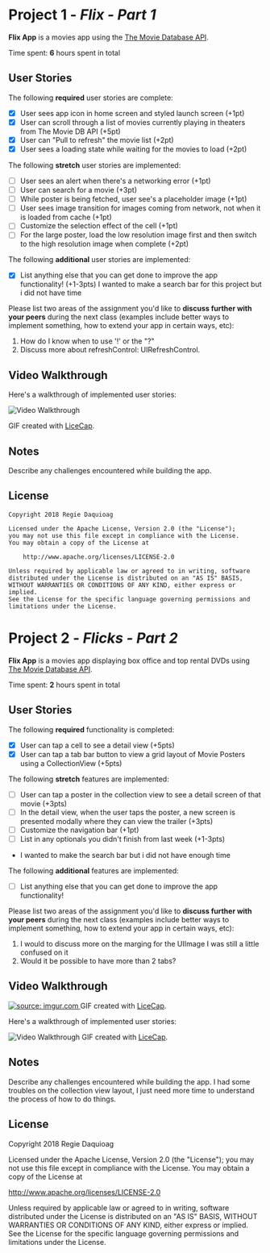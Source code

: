 # Project 1 - *Flix - Part 1*

**Flix App** is a movies app using the [The Movie Database API](http://docs.themoviedb.apiary.io/#).

Time spent: **6** hours spent in total

## User Stories

The following **required** user stories are complete:

- [x] User sees app icon in home screen and styled launch screen (+1pt)
- [x] User can scroll through a list of movies currently playing in theaters from The Movie DB API (+5pt)
- [x] User can "Pull to refresh" the movie list (+2pt)
- [x] User sees a loading state while waiting for the movies to load (+2pt)

The following **stretch** user stories are implemented:

- [ ] User sees an alert when there's a networking error (+1pt)
- [ ] User can search for a movie (+3pt)
- [ ] While poster is being fetched, user see's a placeholder image (+1pt)
- [ ] User sees image transition for images coming from network, not when it is loaded from cache (+1pt)
- [ ] Customize the selection effect of the cell (+1pt)
- [ ] For the large poster, load the low resolution image first and then switch to the high resolution image when complete (+2pt)

The following **additional** user stories are implemented:

- [X] List anything else that you can get done to improve the app functionality! (+1-3pts)
I wanted to make a search bar for this project but i did not have time

Please list two areas of the assignment you'd like to **discuss further with your peers** during the next class (examples include better ways to implement something, how to extend your app in certain ways, etc):

1. How do I know when to use '!' or the "?"
2. Discuss more about refreshControl: UIRefreshControl.

## Video Walkthrough

Here's a walkthrough of implemented user stories:

![Video Walkthrough](flix.gif)

GIF created with [LiceCap](http://www.cockos.com/licecap/).

## Notes

Describe any challenges encountered while building the app.

## License

    Copyright 2018 Regie Daquioag

    Licensed under the Apache License, Version 2.0 (the "License");
    you may not use this file except in compliance with the License.
    You may obtain a copy of the License at

        http://www.apache.org/licenses/LICENSE-2.0

    Unless required by applicable law or agreed to in writing, software
    distributed under the License is distributed on an "AS IS" BASIS,
    WITHOUT WARRANTIES OR CONDITIONS OF ANY KIND, either express or implied.
    See the License for the specific language governing permissions and
    limitations under the License.
    
# Project 2 - *Flicks - Part 2*

**Flix App** is a movies app displaying box office and top rental DVDs using [The Movie Database API](http://docs.themoviedb.apiary.io/#).

Time spent: **2** hours spent in total

## User Stories

The following **required** functionality is completed:

- [x] User can tap a cell to see a detail view (+5pts)
- [x] User can tap a tab bar button to view a grid layout of Movie Posters using a CollectionView (+5pts)

The following **stretch** features are implemented:

- [ ] User can tap a poster in the collection view to see a detail screen of that movie (+3pts)
- [ ] In the detail view, when the user taps the poster, a new screen is presented modally where they can view the trailer (+3pts)
- [ ] Customize the navigation bar (+1pt)
- [ ] List in any optionals you didn't finish from last week (+1-3pts)
- I wanted to make the search bar but i did not have enough time

The following **additional** features are implemented:

- [ ] List anything else that you can get done to improve the app functionality!

Please list two areas of the assignment you'd like to **discuss further with your peers** during the next class (examples include better ways to implement something, how to extend your app in certain ways, etc):

1. I would to discuss more on the marging for the UIImage I was still a little confused on it
2. Would it be possible to have more than 2 tabs?

## Video Walkthrough


<a href="https://imgur.com/82dOelt"><img src="https://i.imgur.com/82dOelt.gif" title="source: imgur.com" /> </a>  GIF created with [LiceCap](http://www.cockos.com/licecap/).
 
Here's a walkthrough of implemented user stories:

![Video Walkthrough](flix2.gif)
GIF created with [LiceCap](http://www.cockos.com/licecap/).

## Notes

Describe any challenges encountered while building the app.
I had some troubles on the collection view layout, I just need more time to understand the process of how to do things.

## License

Copyright 2018 Regie Daquioag

Licensed under the Apache License, Version 2.0 (the "License");
you may not use this file except in compliance with the License.
You may obtain a copy of the License at

http://www.apache.org/licenses/LICENSE-2.0

Unless required by applicable law or agreed to in writing, software
distributed under the License is distributed on an "AS IS" BASIS,
WITHOUT WARRANTIES OR CONDITIONS OF ANY KIND, either express or implied.
See the License for the specific language governing permissions and
limitations under the License.
